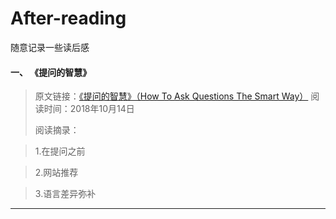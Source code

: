 # After-reading
随意记录一些读后感

#### 一、 《提问的智慧》
> 原文链接：[《提问的智慧》（How To Ask Questions The Smart Way）](https://gitee.com/mifar/How-To-Ask-Questions-The-Smart-Way)
> 阅读时间：2018年10月14日 
>
> 阅读摘录：

  >1.在提问之前   
  
  >2.网站推荐 
  
  >3.语言差异弥补


------------------

